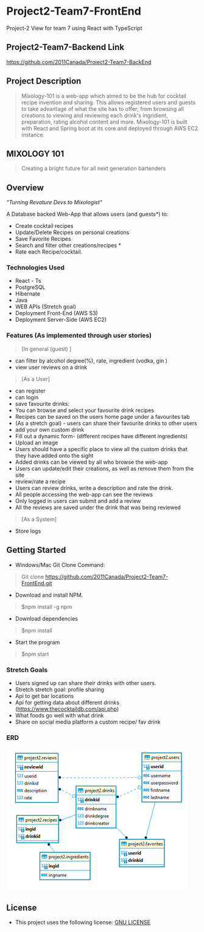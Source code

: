 # Project2-Team7-FrontEnd
Project-2 View for team 7 using React with TypeScript 

## Project2-Team7-Backend Link
https://github.com/2011Canada/Project2-Team7-BackEnd

## Project Description
> Mixology-101 is a web-app which aimed to be the hub for cocktail recipe invention and sharing. This allows registered users and guests to take advantage of what the site has to offer; from browsing all creations to viewing and reviewing each drink's ingridient, preparation, rating alcohol content and more. Mixology-101 is built with React and Spring boot at its core and deployed through AWS EC2 instance.


## MIXOLOGY 101
> Creating a bright future for all next generation bartenders

## Overview
*“Turning Revature Devs to Mixologist”*

A Database backed Web-App that allows users (and guests*) to: 
- Create cocktail recipes 
- Update/Delete Recipes on personal creations
- Save Favorite Recipes
- Search and filter other creations/recipes *
- Rate each Recipe/cocktail.

### Technologies Used
- React - Ts
- PostgreSQL
- Hibernate
- Java
- WEB APIs (Stretch goal)
- Deployment Front-End (AWS S3)
- Deployment Server-Side (AWS EC2)

### Features (As implemented through user stories)

> [In general (guest) ]
- can filter by alcohol degree(%), rate, ingredient (vodka, gin )
- view user reviews on a drink

> [As a User]
- can register
- can login
- save favourite drinks:
- You can browse and select your favourite drink recipes
- Recipes can be saved on the users home page under a favourites tab
- (As a stretch goal) - users can share their favourite drinks to other users
- add your own custom drink 
- Fill out a dynamic form- (different recipes have different ingredients)
- Upload an image
- Users should have a specific place to view all the custom drinks that they have added onto the sight
- Added drinks can be viewed by all who browse the web-app
- Users can update/edit their creations, as well as remove them from the site
- review/rate a recipe  
- Users can review drinks, write a description and rate the drink.
- All people accessing the web-app can see the reviews
- Only logged in users can submit and add a review
- All the reviews are saved under the drink that was being reviewed

> [As a System]
- Store logs

## Getting Started
- Windows/Mac Git Clone Command:
> Git clone https://github.com/2011Canada/Project2-Team7-FrontEnd.git
- Download and install NPM.  
> $npm install -g npm
- Download dependencies
> $npm install
- Start the program
> $npm start





### Stretch Goals 
- Users signed up can share their drinks with other users. 
- Stretch stretch goal: profile sharing
- Api to get bar locations
- Api for getting data about different drinks (https://www.thecocktaildb.com/api.php)
- What foods go well with what drink 
- Share on social media platform a custom recipe/ fav drink

### ERD
![](MixologyERD.png)

## License
- This project uses the following license: [GNU LICENSE](/LICENSE)

